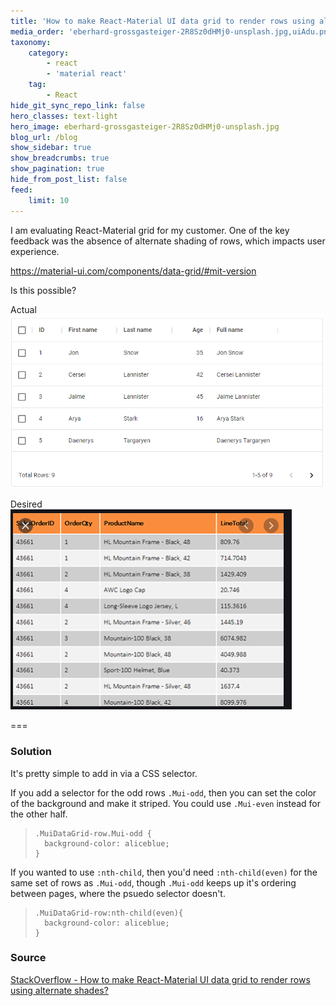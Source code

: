 ```yaml
---
title: 'How to make React-Material UI data grid to render rows using alternate shades?'
media_order: 'eberhard-grossgasteiger-2R8Sz0dHMj0-unsplash.jpg,uiAdu.png,HlD8X.png'
taxonomy:
    category:
        - react
        - 'material react'
    tag:
        - React
hide_git_sync_repo_link: false
hero_classes: text-light
hero_image: eberhard-grossgasteiger-2R8Sz0dHMj0-unsplash.jpg
blog_url: /blog
show_sidebar: true
show_breadcrumbs: true
show_pagination: true
hide_from_post_list: false
feed:
    limit: 10
---
```


I am evaluating React-Material grid for my customer. One of the key feedback was the absence of alternate shading of rows, which impacts user experience.

https://material-ui.com/components/data-grid/#mit-version

Is this possible?

Actual
![HlD8X](HlD8X.png "HlD8X")

Desired
![uiAdu](uiAdu.png "uiAdu")

===

### Solution

It's pretty simple to add in via a CSS selector.

If you add a selector for the odd rows `.Mui-odd`, then you can set the color of the background and make it striped. You could use `.Mui-even` instead for the other half.

>     .MuiDataGrid-row.Mui-odd {
>       background-color: aliceblue;
>     }

If you wanted to use `:nth-child`, then you'd need `:nth-child(even)` for the same set of rows as `.Mui-odd`, though `.Mui-odd` keeps up it's ordering between pages, where the psuedo selector doesn't.

>     .MuiDataGrid-row:nth-child(even){
>       background-color: aliceblue;
>     }


### Source
    
[StackOverflow - How to make React-Material UI data grid to render rows using alternate shades?](https://stackoverflow.com/questions/64682097/how-to-make-react-material-ui-data-grid-to-render-rows-using-alternate-shades)
